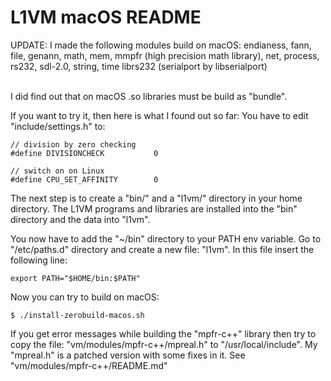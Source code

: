 L1VM macOS README
=================
UPDATE: I made the following modules build on macOS:
endianess, fann, file, genann, math, mem, mmpfr (high precision math library), net, process, rs232, sdl-2.0, string, time
librs232 (serialport by libserialport) <br><br>

I did find out that on macOS .so libraries must be build as "bundle".

If you want to try it, then here is what I found out so far:
You have to edit "include/settings.h" to:

```
// division by zero checking
#define DIVISIONCHECK           0

// switch on on Linux
#define CPU_SET_AFFINITY        0
```

The next step is to create a "bin/" and a "l1vm/" directory in your home directory.
The L1VM programs and libraries are installed into the "bin" directory and the data into "l1vm".

You now have to add the "~/bin" directory to your PATH env variable.
Go to "/etc/paths.d" directory and create a new file: "l1vm".
In this file insert the following line:

```
export PATH="$HOME/bin:$PATH"
```

Now you can try to build on macOS:

```
$ ./install-zerobuild-macos.sh
```

If you get error messages while building the "mpfr-c++" library then try to copy the file:
"vm/modules/mpfr-c++/mpreal.h" to "/usr/local/include". My "mpreal.h" is a patched version with some fixes in it. See "vm/modules/mpfr-c++/README.md"
